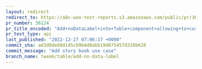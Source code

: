 ```yaml
---
layout: redirect
redirect_to: https://a8c-woo-test-reports.s3.amazonaws.com/public/pr/36124/api/index.html
pr_number: 36124
pr_title_encoded: "Add+noDataLabel+into+Table+component+allowing+to+customise+No+Data+Label+message.++"
pr_test_type: api
last_published: "2022-12-27 07:06:17 +0000"
commit_sha: ad3d9ded8d145cb964d8abb19d075457d318b628
commit_message: "Add story book use case"
branch_name: tweak/table/add-no-data-label
---
```

